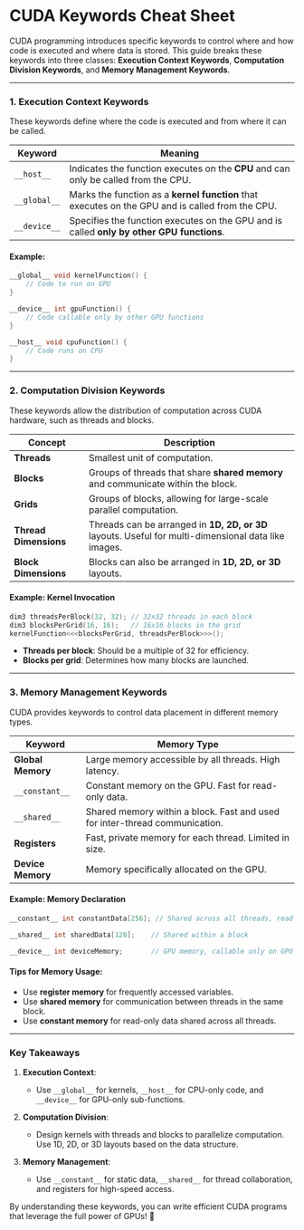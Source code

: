 # CUDA Keywords Cheat Sheet

CUDA programming introduces specific keywords to control where and how code is executed and where data is stored. This guide breaks these keywords into three classes: **Execution Context Keywords**, **Computation Division Keywords**, and **Memory Management Keywords**.

---

### **1. Execution Context Keywords**
These keywords define where the code is executed and from where it can be called.

| **Keyword**  | **Meaning**                                                                 |
|--------------|-----------------------------------------------------------------------------|
| `__host__`   | Indicates the function executes on the **CPU** and can only be called from the CPU. |
| `__global__` | Marks the function as a **kernel function** that executes on the GPU and is called from the CPU. |
| `__device__` | Specifies the function executes on the GPU and is called **only by other GPU functions**. |

#### Example:
```cpp
__global__ void kernelFunction() {
    // Code to run on GPU
}

__device__ int gpuFunction() {
    // Code callable only by other GPU functions
}

__host__ void cpuFunction() {
    // Code runs on CPU
}
```

---

### **2. Computation Division Keywords**
These keywords allow the distribution of computation across CUDA hardware, such as threads and blocks.

| **Concept**           | **Description**                                                                                   |
|-----------------------|---------------------------------------------------------------------------------------------------|
| **Threads**           | Smallest unit of computation.                                                                     |
| **Blocks**            | Groups of threads that share **shared memory** and communicate within the block.                  |
| **Grids**             | Groups of blocks, allowing for large-scale parallel computation.                                   |
| **Thread Dimensions** | Threads can be arranged in **1D, 2D, or 3D** layouts. Useful for multi-dimensional data like images. |
| **Block Dimensions**  | Blocks can also be arranged in **1D, 2D, or 3D** layouts.                                          |

#### Example: Kernel Invocation
```cpp
dim3 threadsPerBlock(32, 32); // 32x32 threads in each block
dim3 blocksPerGrid(16, 16);   // 16x16 blocks in the grid
kernelFunction<<<blocksPerGrid, threadsPerBlock>>>();
```

- **Threads per block**: Should be a multiple of 32 for efficiency.
- **Blocks per grid**: Determines how many blocks are launched.

---

### **3. Memory Management Keywords**
CUDA provides keywords to control data placement in different memory types.

| **Keyword**         | **Memory Type**                                                                                 |
|---------------------|------------------------------------------------------------------------------------------------|
| **Global Memory**   | Large memory accessible by all threads. High latency.                                          |
| `__constant__`      | Constant memory on the GPU. Fast for read-only data.                                           |
| `__shared__`        | Shared memory within a block. Fast and used for inter-thread communication.                    |
| **Registers**       | Fast, private memory for each thread. Limited in size.                                         |
| **Device Memory**   | Memory specifically allocated on the GPU.                                                      |

#### Example: Memory Declaration
```cpp
__constant__ int constantData[256]; // Shared across all threads, read-only

__shared__ int sharedData[128];    // Shared within a block

__device__ int deviceMemory;       // GPU memory, callable only on GPU
```

#### Tips for Memory Usage:
- Use **register memory** for frequently accessed variables.
- Use **shared memory** for communication between threads in the same block.
- Use **constant memory** for read-only data shared across all threads.

---

### **Key Takeaways**
1. **Execution Context**:  
   - Use `__global__` for kernels, `__host__` for CPU-only code, and `__device__` for GPU-only sub-functions.

2. **Computation Division**:  
   - Design kernels with threads and blocks to parallelize computation. Use 1D, 2D, or 3D layouts based on the data structure.

3. **Memory Management**:  
   - Use `__constant__` for static data, `__shared__` for thread collaboration, and registers for high-speed access.

By understanding these keywords, you can write efficient CUDA programs that leverage the full power of GPUs! 🚀
